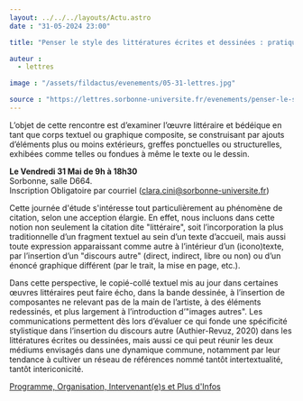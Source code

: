 ```yaml
---
layout: ../../../layouts/Actu.astro
date : "31-05-2024 23:00"

title: "Penser le style des littératures écrites et dessinées : pratiques de la greffe"

auteur :
  - lettres

image : "/assets/fildactus/evenements/05-31-lettres.jpg"

source : "https://lettres.sorbonne-universite.fr/evenements/penser-le-style-des-litteratures-ecrites-et-dessinees-pratiques-de-la-greffe"
---
```


L’objet de cette rencontre est d’examiner l’œuvre littéraire et bédéique en tant que corps textuel ou graphique composite, se construisant par ajouts d’éléments plus ou moins extérieurs, greffes ponctuelles ou structurelles, exhibées comme telles ou fondues à même le texte ou le dessin.

__Le Vendredi 31 Mai de 9h à 18h30__  
Sorbonne, salle D664.  
Inscription Obligatoire par courriel (clara.cini@sorbonne-universite.fr)

Cette journée d'étude s'intéresse tout particulièrement au phénomène de citation, selon une acception élargie. En effet, nous incluons dans cette notion non seulement la citation dite "littéraire", soit l’incorporation la plus traditionnelle d’un fragment textuel au sein d’un texte d’accueil, mais aussi toute expression apparaissant comme autre à l’intérieur d’un (icono)texte, par l’insertion d’un "discours autre" (direct, indirect, libre ou non) ou d’un énoncé graphique différent (par le trait, la mise en page, etc.).

Dans cette perspective, le copié-collé textuel mis au jour dans certaines œuvres littéraires peut faire écho, dans la bande dessinée, à l’insertion de composantes ne relevant pas de la main de l’artiste, à des éléments redessinés, et plus largement à l’introduction d’"images autres". Les communications permettent dès lors d’évaluer ce qui fonde une spécificité stylistique dans l’insertion du discours autre (Authier-Revuz, 2020) dans les littératures écrites ou dessinées, mais aussi ce qui peut réunir les deux médiums envisagés dans une dynamique commune, notamment par leur tendance à cultiver un réseau de références nommé tantôt intertextualité, tantôt intericonicité.

[Programme, Organisation, Intervenant(e)s et Plus d'Infos](https://lettres.sorbonne-universite.fr/evenements/penser-le-style-des-litteratures-ecrites-et-dessinees-pratiques-de-la-greffe)